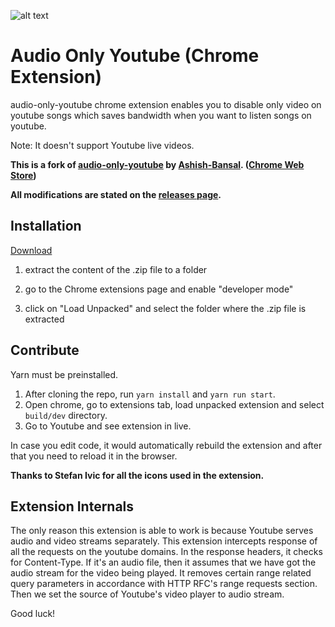 ![alt text](https://raw.githubusercontent.com/Ashish-Bansal/audio-only-youtube/master/logo.png "Audio Only Youtube")

Audio Only Youtube (Chrome Extension)
=======================================

audio-only-youtube chrome extension enables you to disable only video on youtube songs which saves bandwidth when you want to listen songs on youtube.

Note: It doesn't support Youtube live videos.

**This is a fork of [audio-only-youtube](https://github.com/Ashish-Bansal/audio-only-youtube) by [Ashish-Bansal](https://github.com/Ashish-Bansal). ([Chrome Web Store](https://chrome.google.com/webstore/detail/audio-only-youtube/pkocpiliahoaohbolmkelakpiphnllog))**


**All modifications are stated on the [releases page](https://github.com/Jerryzs/audio-only-youtube/releases).**

## Installation

[Download](https://github.com/Jerryzs/audio-only-youtube/releases/download/v0.8.2-Jerryzs.1/audio-only-youtube-0.8.2-Jerryzs.1.zip)

1. extract the content of the .zip file to a folder

2. go to the Chrome extensions page and enable "developer mode"

3. click on "Load Unpacked" and select the folder where the .zip file is extracted

## Contribute

Yarn must be preinstalled.

1. After cloning the repo, run `yarn install` and `yarn run start`.
2. Open chrome, go to extensions tab, load unpacked extension and select
   `build/dev` directory.
3. Go to Youtube and see extension in live.

In case you edit code, it would automatically rebuild the extension and after
that you need to reload it in the browser.

**Thanks to Stefan Ivic for all the icons used in the extension.**

## Extension Internals

The only reason this extension is able to work is because Youtube serves audio and video streams separately. This extension intercepts response of all the requests on the youtube domains. In the response headers, it checks for Content-Type. If it's an audio file, then it assumes that we have got the audio stream for the video being played. It removes certain range related query parameters in accordance with HTTP RFC's range requests section. Then we set the source of Youtube's video player to audio stream.

Good luck!

